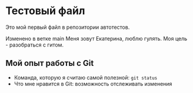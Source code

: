 # Тестовый файл

Это мой первый файл в репозитории автотестов.

Изменено в ветке main
Меня зовут Екатерина, люблю гулять. Моя цель - разобраться с гитом.

## Мой опыт работы с Git
* Команда, которую я считаю самой полезной: `git status` 
* Что мне нравится в Git: возможность отслеживать изменения 